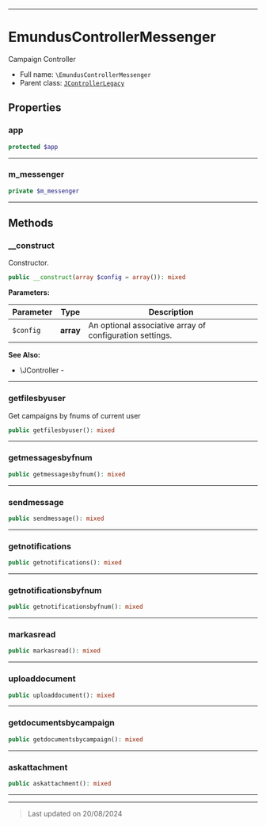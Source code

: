 ***

# EmundusControllerMessenger

Campaign Controller



* Full name: `\EmundusControllerMessenger`
* Parent class: [`JControllerLegacy`](./JControllerLegacy.md)



## Properties


### app



```php
protected $app
```






***

### m_messenger



```php
private $m_messenger
```






***

## Methods


### __construct

Constructor.

```php
public __construct(array $config = array()): mixed
```








**Parameters:**

| Parameter | Type | Description |
|-----------|------|-------------|
| `$config` | **array** | An optional associative array of configuration settings. |





**See Also:**

* \JController - 

***

### getfilesbyuser

Get campaigns by fnums of current user

```php
public getfilesbyuser(): mixed
```












***

### getmessagesbyfnum



```php
public getmessagesbyfnum(): mixed
```












***

### sendmessage



```php
public sendmessage(): mixed
```












***

### getnotifications



```php
public getnotifications(): mixed
```












***

### getnotificationsbyfnum



```php
public getnotificationsbyfnum(): mixed
```












***

### markasread



```php
public markasread(): mixed
```












***

### uploaddocument



```php
public uploaddocument(): mixed
```












***

### getdocumentsbycampaign



```php
public getdocumentsbycampaign(): mixed
```












***

### askattachment



```php
public askattachment(): mixed
```












***


***
> Last updated on 20/08/2024
